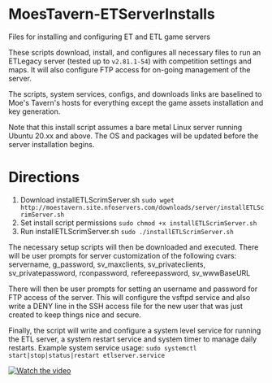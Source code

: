 # MoesTavern-ETServerInstalls
Files for installing and configuring ET and ETL game servers

These scripts download, install, and configures all necessary files to run an ETLegacy server (tested up to `v2.81.1-54`) with competition settings and maps. It will also configure FTP access for on-going management of the server.

The scripts, system services, configs, and downloads links are baselined to Moe's Tavern's hosts for everything except the game assets installation and key generation.

Note that this install script assumes a bare metal Linux server running Ubuntu 20.xx and above.  The OS and packages will be updated before the server installation begins.


# Directions

1.  Download installETLScrimServer.sh  `sudo wget http://moestavern.site.nfoservers.com/downloads/server/installETLScrimServer.sh`
2.  Set install script permissions  `sudo chmod +x installETLScrimServer.sh`
3.  Run installETLScrimServer.sh  `sudo ./installETLScrimServer.sh`

The necessary setup scripts will then be downloaded and executed.  There will be user prompts for server customization of the following cvars:
servername, g_password, sv_maxclients, sv_privateclients, sv_privatepassword, rconpassword, refereepassword, sv_wwwBaseURL

There will then be user prompts for setting an username and password for FTP access of the server.  This will configure the vsftpd service and also write a DENY line in the SSH access file for the new user that was just created to keep things nice and secure.

Finally, the script will write and configure a system level service for running the ETL server, a system restart service and system timer to manage daily restarts. Example system service usage:  `sudo systemctl start|stop|status|restart etlserver.service`

[![Watch the video](https://i9.ytimg.com/vi/85Rn-jtDNPo/mq2.jpg?sqp=COjbrKEG-oaymwEmCMACELQB8quKqQMa8AEB-AHUBoAC4AOKAgwIABABGGUgZShlMA8=&rs=AOn4CLCEgHb02Vtdwe3qGhLPzmd3laipQA)](https://youtu.be/85Rn-jtDNPo)
